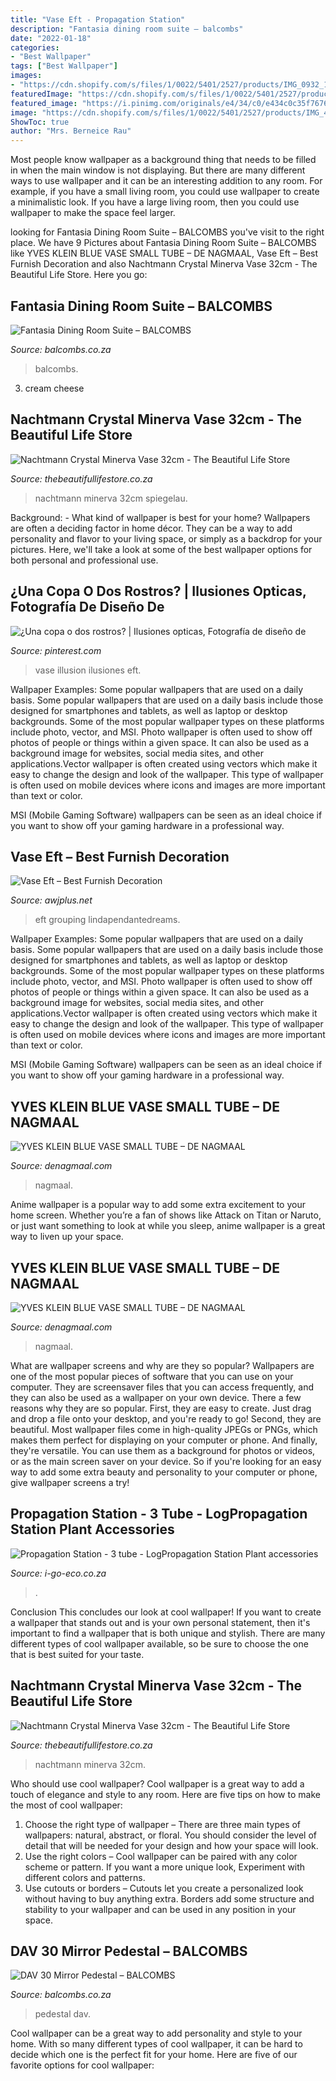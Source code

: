 ```yaml
---
title: "Vase Eft - Propagation Station"
description: "Fantasia dining room suite – balcombs"
date: "2022-01-18"
categories:
- "Best Wallpaper"
tags: ["Best Wallpaper"]
images:
- "https://cdn.shopify.com/s/files/1/0022/5401/2527/products/IMG_0932_1024x1024.jpg?v=1563801270"
featuredImage: "https://cdn.shopify.com/s/files/1/0022/5401/2527/products/IMG_4849_1024x1024.jpg?v=1536478104"
featured_image: "https://i.pinimg.com/originals/e4/34/c0/e434c0c35f767635511ecc8d7a16c8ed.jpg"
image: "https://cdn.shopify.com/s/files/1/0022/5401/2527/products/IMG_4849_1024x1024.jpg?v=1536478104"
ShowToc: true
author: "Mrs. Berneice Rau"
---
```



Most people know wallpaper as a background thing that needs to be filled in when the main window is not displaying. But there are many different ways to use wallpaper and it can be an interesting addition to any room. For example, if you have a small living room, you could use wallpaper to create a minimalistic look. If you have a large living room, then you could use wallpaper to make the space feel larger.

	

		
looking for Fantasia Dining Room Suite – BALCOMBS you've visit to the right place. We have 9 Pictures about Fantasia Dining Room Suite – BALCOMBS like YVES KLEIN BLUE VASE SMALL TUBE – DE NAGMAAL, Vase Eft – Best Furnish Decoration and also Nachtmann Crystal Minerva Vase 32cm - The Beautiful Life Store. Here you go:
		
    
## Fantasia Dining Room Suite – BALCOMBS

<img loading=lazy src="https://cdn.shopify.com/s/files/1/0022/5401/2527/products/IMG_0932_1024x1024.jpg?v=1563801270" onerror="this.onerror=null;this.src='https://tse3.mm.bing.net/th?id=OIP.wCjmMtOGFbSzE-jT4NGFPAHaJ4&amp;pid=15.1';" alt="Fantasia Dining Room Suite – BALCOMBS">

_Source: balcombs.co.za_

>balcombs. 

	

3. cream cheese 

    
## Nachtmann Crystal Minerva Vase 32cm - The Beautiful Life Store

<img loading=lazy src="https://cdn.shopify.com/s/files/1/0399/7433/8727/products/103634_nachtmann_minerva_vase_32cm_3nQ24XMbAAGBoE_1200x.jpg?v=1620296356" onerror="this.onerror=null;this.src='https://tse2.mm.bing.net/th?id=OIP.EFoU_vbtoEoCLI8qEwi_RAHaHa&amp;pid=15.1';" alt="Nachtmann Crystal Minerva Vase 32cm - The Beautiful Life Store">

_Source: thebeautifullifestore.co.za_

>nachtmann minerva 32cm spiegelau. 

	

Background: - What kind of wallpaper is best for your home?
Wallpapers are often a deciding factor in home décor. They can be a way to add personality and flavor to your living space, or simply as a backdrop for your pictures. Here, we'll take a look at some of the best wallpaper options for both personal and professional use.

    
## ¿Una Copa O Dos Rostros? | Ilusiones Opticas, Fotografía De Diseño De

<img loading=lazy src="https://i.pinimg.com/originals/c0/07/cc/c007cc4dfc0982091100b396635bb46e.jpg" onerror="this.onerror=null;this.src='https://tse4.mm.bing.net/th?id=OIP.gtSB5MKDi2NWefiTILgYBgHaIr&amp;pid=15.1';" alt="¿Una copa o dos rostros? | Ilusiones opticas, Fotografía de diseño de">

_Source: pinterest.com_

>vase illusion ilusiones eft. 

	

Wallpaper Examples: Some popular wallpapers that are used on a daily basis.
Some popular wallpapers that are used on a daily basis include those designed for smartphones and tablets, as well as laptop or desktop backgrounds. Some of the most popular wallpaper types on these platforms include photo, vector, and MSI. 
Photo wallpaper is often used to show off photos of people or things within a given space. It can also be used as a background image for websites, social media sites, and other applications.Vector wallpaper is often created using vectors which make it easy to change the design and look of the wallpaper. This type of wallpaper is often used on mobile devices where icons and images are more important than text or color. 

MSI (Mobile Gaming Software) wallpapers can be seen as an ideal choice if you want to show off your gaming hardware in a professional way.

    
## Vase Eft – Best Furnish Decoration

<img loading=lazy src="https://i.pinimg.com/originals/e4/34/c0/e434c0c35f767635511ecc8d7a16c8ed.jpg" onerror="this.onerror=null;this.src='https://tse1.mm.bing.net/th?id=OIP.GKDG9keznIAKbSJdftOSPAHaJ4&amp;pid=15.1';" alt="Vase Eft – Best Furnish Decoration">

_Source: awjplus.net_

>eft grouping lindapendantedreams. 

	

Wallpaper Examples: Some popular wallpapers that are used on a daily basis.
Some popular wallpapers that are used on a daily basis include those designed for smartphones and tablets, as well as laptop or desktop backgrounds. Some of the most popular wallpaper types on these platforms include photo, vector, and MSI. 
Photo wallpaper is often used to show off photos of people or things within a given space. It can also be used as a background image for websites, social media sites, and other applications.Vector wallpaper is often created using vectors which make it easy to change the design and look of the wallpaper. This type of wallpaper is often used on mobile devices where icons and images are more important than text or color. 

MSI (Mobile Gaming Software) wallpapers can be seen as an ideal choice if you want to show off your gaming hardware in a professional way.

    
## YVES KLEIN BLUE VASE SMALL TUBE – DE NAGMAAL

<img loading=lazy src="https://cdn.shopify.com/s/files/1/0276/5438/9783/products/yveskleinvasesdenagmaalhemelhuijs-9858_52426af9-a705-4cc5-becd-a0f580a04d67_800x.jpg?v=1626447559" onerror="this.onerror=null;this.src='https://tse3.mm.bing.net/th?id=OIP.ndq_W9bwGJxNd1kLuoEPwAHaHi&amp;pid=15.1';" alt="YVES KLEIN BLUE VASE SMALL TUBE – DE NAGMAAL">

_Source: denagmaal.com_

>nagmaal. 

	

Anime wallpaper is a popular way to add some extra excitement to your home screen. Whether you’re a fan of shows like Attack on Titan or Naruto, or just want something to look at while you sleep, anime wallpaper is a great way to liven up your space.

    
## YVES KLEIN BLUE VASE SMALL TUBE – DE NAGMAAL

<img loading=lazy src="https://cdn.shopify.com/s/files/1/0276/5438/9783/products/yveskleinvasesdenagmaalhemelhuijs-9829.jpg?v=1626274120" onerror="this.onerror=null;this.src='https://tse1.mm.bing.net/th?id=OIP.gBCPujcrT2F_u378KnScPwHaHa&amp;pid=15.1';" alt="YVES KLEIN BLUE VASE SMALL TUBE – DE NAGMAAL">

_Source: denagmaal.com_

>nagmaal. 

	

What are wallpaper screens and why are they so popular?
Wallpapers are one of the most popular pieces of software that you can use on your computer. They are screensaver files that you can access frequently, and they can also be used as a wallpaper on your own device. There a few reasons why they are so popular. First, they are easy to create. Just drag and drop a file onto your desktop, and you're ready to go! Second, they are beautiful. Most wallpaper files come in high-quality JPEGs or PNGs, which makes them perfect for displaying on your computer or phone. And finally, they're versatile. You can use them as a background for photos or videos, or as the main screen saver on your device. So if you're looking for an easy way to add some extra beauty and personality to your computer or phone, give wallpaper screens a try!

    
## Propagation Station - 3 Tube - LogPropagation Station Plant Accessories

<img loading=lazy src="https://cdn.shopify.com/s/files/1/0268/0156/9967/products/1623344849820_1024x1024.png?v=1627507150" onerror="this.onerror=null;this.src='https://tse2.mm.bing.net/th?id=OIP.k6w6i67KFl_rtFqT3aAHBQHaJ4&amp;pid=15.1';" alt="Propagation Station - 3 tube - LogPropagation Station Plant accessories">

_Source: i-go-eco.co.za_

>. 

	

Conclusion
This concludes our look at cool wallpaper! If you want to create a wallpaper that stands out and is your own personal statement, then it's important to find a wallpaper that is both unique and stylish. There are many different types of cool wallpaper available, so be sure to choose the one that is best suited for your taste.

    
## Nachtmann Crystal Minerva Vase 32cm - The Beautiful Life Store

<img loading=lazy src="https://cdn.shopify.com/s/files/1/0399/7433/8727/products/103634_nachtmann_minerva_vase_32cm_3nQ24XMbAAGBoE_600x.jpg?v=1620296356" onerror="this.onerror=null;this.src='https://tse2.mm.bing.net/th?id=OIP.PYiNH-Fj107shVN-WmZ3eAHaHa&amp;pid=15.1';" alt="Nachtmann Crystal Minerva Vase 32cm - The Beautiful Life Store">

_Source: thebeautifullifestore.co.za_

>nachtmann minerva 32cm. 

	

Who should use cool wallpaper?
Cool wallpaper is a great way to add a touch of elegance and style to any room. Here are five tips on how to make the most of cool wallpaper: 
1) Choose the right type of wallpaper – There are three main types of wallpapers: natural, abstract, or floral. You should consider the level of detail that will be needed for your design and how your space will look. 
2) Use the right colors – Cool wallpaper can be paired with any color scheme or pattern. If you want a more unique look, Experiment with different colors and patterns. 
3) Use cutouts or borders – Cutouts let you create a personalized look without having to buy anything extra. Borders add some structure and stability to your wallpaper and can be used in any position in your space.

    
## DAV 30 Mirror Pedestal – BALCOMBS

<img loading=lazy src="https://cdn.shopify.com/s/files/1/0022/5401/2527/products/IMG_4849_1024x1024.jpg?v=1536478104" onerror="this.onerror=null;this.src='https://tse2.mm.bing.net/th?id=OIP.8GpJXXIsFj6ksBhpIRwR4AHaJ4&amp;pid=15.1';" alt="DAV 30 Mirror Pedestal – BALCOMBS">

_Source: balcombs.co.za_

>pedestal dav. 

	

Cool wallpaper can be a great way to add personality and style to your home. With so many different types of cool wallpaper, it can be hard to decide which one is the perfect fit for your home. Here are five of our favorite options for cool wallpaper: 

